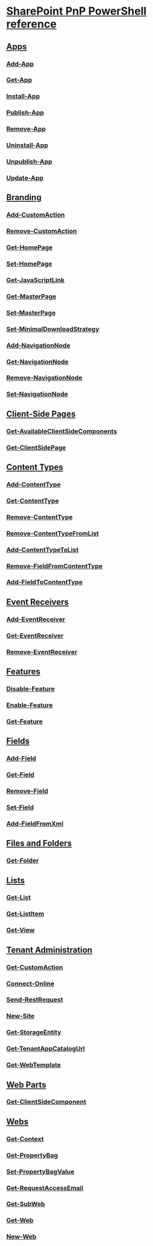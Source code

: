 # [SharePoint PnP PowerShell reference](PnP-PowerShell-Overview.md)
## [Apps](Apps-category.md)
### [Add-App](Add-App.md)
### [Get-App](Get-App.md)
### [Install-App](Install-App.md)
### [Publish-App](Publish-App.md)
### [Remove-App](Remove-App.md)
### [Uninstall-App](Uninstall-App.md)
### [Unpublish-App](Unpublish-App.md)
### [Update-App](Update-App.md)
## [Branding](Branding-category.md)
### [Add-CustomAction](Add-CustomAction.md)
### [Remove-CustomAction](Remove-CustomAction.md)
### [Get-HomePage](Get-HomePage.md)
### [Set-HomePage](Set-HomePage.md)
### [Get-JavaScriptLink](Get-JavaScriptLink.md)
### [Get-MasterPage](Get-MasterPage.md)
### [Set-MasterPage](Set-MasterPage.md)
### [Set-MinimalDownloadStrategy](Set-MinimalDownloadStrategy.md)
### [Add-NavigationNode](Add-NavigationNode.md)
### [Get-NavigationNode](Get-NavigationNode.md)
### [Remove-NavigationNode](Remove-NavigationNode.md)
### [Set-NavigationNode](Set-NavigationNode.md)
## [Client-Side Pages](Client-SidePages-category.md)
### [Get-AvailableClientSideComponents](Get-AvailableClientSideComponents.md)
### [Get-ClientSidePage](Get-ClientSidePage.md)
## [Content Types](ContentTypes-category.md)
### [Add-ContentType](Add-ContentType.md)
### [Get-ContentType](Get-ContentType.md)
### [Remove-ContentType](Remove-ContentType.md)
### [Remove-ContentTypeFromList](Remove-ContentTypeFromList.md)
### [Add-ContentTypeToList](Add-ContentTypeToList.md)
### [Remove-FieldFromContentType](Remove-FieldFromContentType.md)
### [Add-FieldToContentType](Add-FieldToContentType.md)
## [Event Receivers](EventReceivers-category.md)
### [Add-EventReceiver](Add-EventReceiver.md)
### [Get-EventReceiver](Get-EventReceiver.md)
### [Remove-EventReceiver](Remove-EventReceiver.md)
## [Features](Features-category.md)
### [Disable-Feature](Disable-Feature.md)
### [Enable-Feature](Enable-Feature.md)
### [Get-Feature](Get-Feature.md)
## [Fields](Fields-category.md)
### [Add-Field](Add-Field.md)
### [Get-Field](Get-Field.md)
### [Remove-Field](Remove-Field.md)
### [Set-Field](Set-Field.md)
### [Add-FieldFromXml](Add-FieldFromXml.md)
## [Files and Folders](FilesandFolders-category.md)
### [Get-Folder](Get-Folder.md)
## [Lists](Lists-category.md)
### [Get-List](Get-List.md)
### [Get-ListItem](Get-ListItem.md)
### [Get-View](Get-View.md)
## [Tenant Administration](TenantAdministration-category.md)
### [Get-CustomAction](Get-CustomAction.md)
### [Connect-Online](Connect-Online.md)
### [Send-RestRequest](Send-RestRequest.md)
### [New-Site](New-Site.md)
### [Get-StorageEntity](Get-StorageEntity.md)
### [Get-TenantAppCatalogUrl](Get-TenantAppCatalogUrl.md)
### [Get-WebTemplate](Get-WebTemplate.md)
## [Web Parts](WebParts-category.md)
### [Get-ClientSideComponent](Get-ClientSideComponent.md)
## [Webs](Webs-category.md)
### [Get-Context](Get-Context.md)
### [Get-PropertyBag](Get-PropertyBag.md)
### [Set-PropertyBagValue](Set-PropertyBagValue.md)
### [Get-RequestAccessEmail](Get-RequestAccessEmail.md)
### [Get-SubWeb](Get-SubWeb.md)
### [Get-Web](Get-Web.md)
### [New-Web](New-Web.md)
